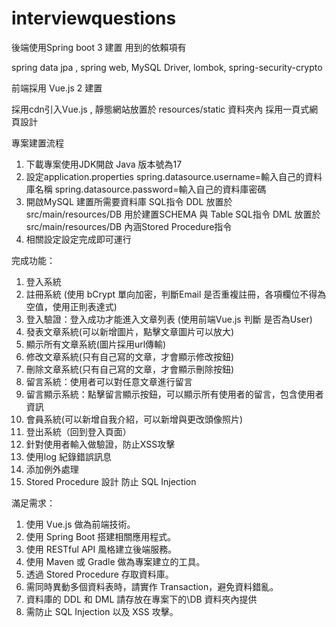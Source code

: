 # interviewquestions

後端使用Spring boot 3 建置 用到的依賴項有

spring data jpa , spring web, MySQL Driver, lombok, spring-security-crypto

前端採用 Vue.js 2 建置

採用cdn引入Vue.js , 靜態網站放置於 resources/static 資料夾內
採用一頁式網頁設計

專案建置流程
1. 下載專案使用JDK開啟 Java 版本號為17
2. 設定application.properties
   spring.datasource.username=輸入自己的資料庫名稱
   spring.datasource.password=輸入自己的資料庫密碼
3. 開啟MySQL 建置所需要資料庫
   SQL指令 DDL 放置於 src/main/resources/DB  用於建置SCHEMA 與 Table
   SQL指令 DML 放置於 src/main/resources/DB  內涵Stored Procedure指令
4. 相關設定設定完成即可運行

完成功能：
1. 登入系統 
2. 註冊系統 (使用 bCrypt 單向加密，判斷Email 是否重複註冊，各項欄位不得為空值，使用正則表達式)
3. 登入驗證：登入成功才能進入文章列表 (使用前端Vue.js 判斷 是否為User)
4. 發表文章系統(可以新增圖片，點擊文章圖片可以放大)
5. 顯示所有文章系統(圖片採用url傳輸)
6. 修改文章系統(只有自己寫的文章，才會顯示修改按鈕)
7. 刪除文章系統(只有自己寫的文章，才會顯示刪除按鈕)
8. 留言系統：使用者可以對任意文章進行留言
9. 留言顯示系統：點擊留言顯示按鈕，可以顯示所有使用者的留言，包含使用者資訊 
10. 會員系統(可以新增自我介紹，可以新增與更改頭像照片)
11. 登出系統（回到登入頁面）
12. 針對使用者輸入做驗證，防止XSS攻擊
13. 使用log 紀錄錯誤訊息
14. 添加例外處理
15. Stored Procedure 設計 防止 SQL Injection


滿足需求：
1. 使用 Vue.js 做為前端技術。 
2. 使用 Spring Boot 搭建相關應用程式。 
3. 使用 RESTful API 風格建立後端服務。 
4. 使用 Maven 或 Gradle 做為專案建立的工具。 
5. 透過 Stored Procedure 存取資料庫。 
6. 需同時異動多個資料表時，請實作 Transaction，避免資料錯亂。 
7. 資料庫的 DDL 和 DML 請存放在專案下的\DB 資料夾內提供 
8. 需防止 SQL Injection 以及 XSS 攻擊。



